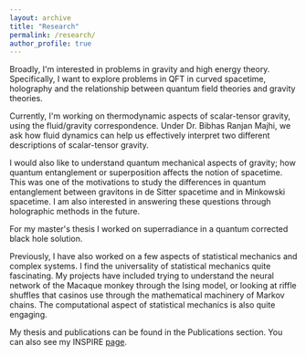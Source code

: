 ```yaml
---
layout: archive
title: "Research"
permalink: /research/
author_profile: true
---
```


Broadly, I'm interested in problems in gravity and high energy theory. Specifically, I want to explore problems in QFT in curved spacetime, holography and the relationship between quantum field theories and gravity theories.

Currently, I'm working on thermodynamic aspects of scalar-tensor gravity, using the fluid/gravity correspondence. Under Dr. Bibhas Ranjan Majhi, we ask how fluid dynamics can help us effectively interpret two different descriptions of scalar-tensor gravity. 

I would also like to understand quantum mechanical aspects of gravity; how quantum entanglement or superposition affects the notion of spacetime. This was one of the motivations to study the differences in quantum entanglement between gravitons in de Sitter spacetime and in Minkowski spacetime. I am also interested in answering these questions through holographic methods in the future. 

For my master's thesis I worked on superradiance in a quantum corrected black hole solution. 

Previously, I have also worked on a few aspects of statistical mechanics and complex systems. I find the universality of statistical mechanics quite fascinating. My projects have included trying to understand the neural network of the Macaque monkey through the Ising model, or looking at riffle shuffles that casinos use through the mathematical machinery of Markov chains. The computational aspect of statistical mechanics is also quite engaging. 

My thesis and publications can be found in the Publications section. You can also see my INSPIRE [page](https://inspirehep.net/authors/2094576). 


